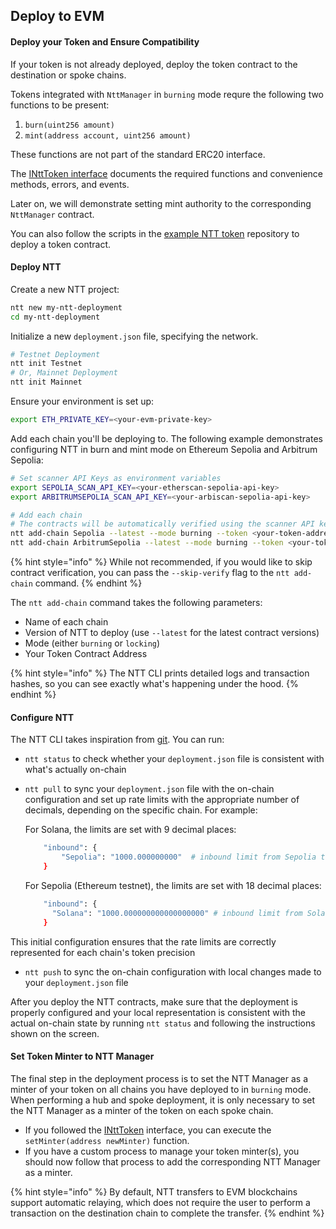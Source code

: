 ## Deploy to EVM

#### Deploy your Token and Ensure Compatibility

If your token is not already deployed, deploy the token contract to the destination or spoke chains.

Tokens integrated with `NttManager` in `burning` mode requre the following two functions to be present:
1. `burn(uint256 amount)`
2. `mint(address account, uint256 amount)`

These functions are not part of the standard ERC20 interface.

The [INttToken interface](https://github.com/wormhole-foundation/example-native-token-transfers/blob/main/evm/src/interfaces/INttToken.sol) documents the required functions and convenience methods, errors, and events.

Later on, we will demonstrate setting mint authority to the corresponding `NttManager` contract.

You can also follow the scripts in the [example NTT token](https://github.com/wormhole-foundation/example-ntt-token) repository to deploy a token contract.

#### Deploy NTT

Create a new NTT project:
```bash
ntt new my-ntt-deployment
cd my-ntt-deployment
```

Initialize a new `deployment.json` file, specifying the network.
```bash
# Testnet Deployment
ntt init Testnet
# Or, Mainnet Deployment
ntt init Mainnet
```

Ensure your environment is set up:
```bash
export ETH_PRIVATE_KEY=<your-evm-private-key>
```

Add each chain you'll be deploying to. The following example demonstrates configuring NTT in burn and mint mode on Ethereum Sepolia and Arbitrum Sepolia:

```bash
# Set scanner API Keys as environment variables
export SEPOLIA_SCAN_API_KEY=<your-etherscan-sepolia-api-key>
export ARBITRUMSEPOLIA_SCAN_API_KEY=<your-arbiscan-sepolia-api-key>

# Add each chain
# The contracts will be automatically verified using the scanner API keys above
ntt add-chain Sepolia --latest --mode burning --token <your-token-address>
ntt add-chain ArbitrumSepolia --latest --mode burning --token <your-token-address>
```

{% hint style="info" %}
While not recommended, if you would like to skip contract verification, you can pass the `--skip-verify` flag to the `ntt add-chain` command.
{% endhint %}

The `ntt add-chain` command takes the following parameters:
- Name of each chain
- Version of NTT to deploy (use `--latest` for the latest contract versions)
- Mode (either `burning` or `locking`)
- Your Token Contract Address

{% hint style="info" %}
The NTT CLI prints detailed logs and transaction hashes, so you can see exactly what's happening under the hood.
{% endhint %}

#### Configure NTT

The NTT CLI takes inspiration from [git](https://git-scm.com/). You can run:
- `ntt status` to check whether your `deployment.json` file is consistent with what's actually on-chain
- `ntt pull` to sync your `deployment.json` file with the on-chain configuration and set up rate limits with the appropriate number of decimals, depending on the specific chain. For example:

  For Solana, the limits are set with 9 decimal places:
    ```bash
        "inbound": {
            "Sepolia": "1000.000000000"  # inbound limit from Sepolia to Solana
        }
    ```

  For Sepolia (Ethereum testnet), the limits are set with 18 decimal places:
    ```bash
        "inbound": {
          "Solana": "1000.000000000000000000" # inbound limit from Solana to Sepolia
        }
    ```
This initial configuration ensures that the rate limits are correctly represented for each chain's token precision

- `ntt push` to sync the on-chain configuration with local changes made to your `deployment.json` file

After you deploy the NTT contracts, make sure that the deployment is properly configured and your local representation is consistent with the actual on-chain state by running `ntt status` and following the instructions shown on the screen.

#### Set Token Minter to NTT Manager

The final step in the deployment process is to set the NTT Manager as a minter of your token on all chains you have deployed to in `burning` mode. When performing a hub and spoke deployment, it is only necessary to set the NTT Manager as a minter of the token on each spoke chain.


- If you followed the [INttToken](https://github.com/wormhole-foundation/example-native-token-transfers/blob/main/evm/src/interfaces/INttToken.sol) interface, you can execute the `setMinter(address newMinter)` function.
- If you have a custom process to manage your token minter(s), you should now follow that process to add the corresponding NTT Manager as a minter.

{% hint style="info" %}
By default, NTT transfers to EVM blockchains support automatic relaying, which does not require the user to perform a transaction on the destination chain to complete the transfer.
{% endhint %}
